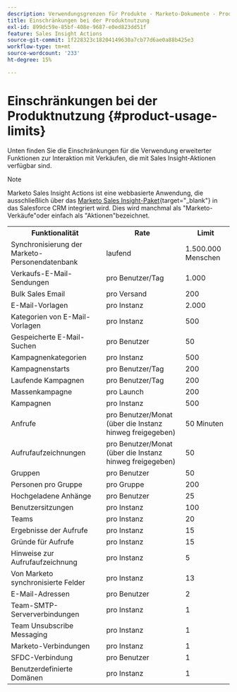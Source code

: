 ```yaml
---
description: Verwendungsgrenzen für Produkte - Marketo-Dokumente - Produktdokumentation
title: Einschränkungen bei der Produktnutzung
exl-id: 899dc59e-85bf-408e-9687-e0ed823dd51f
feature: Sales Insight Actions
source-git-commit: 1f228323c18204149630a7cb77d6ae0a88b425e3
workflow-type: tm+mt
source-wordcount: '233'
ht-degree: 15%

---
```


# Einschränkungen bei der Produktnutzung {#product-usage-limits}

Unten finden Sie die Einschränkungen für die Verwendung erweiterter Funktionen zur Interaktion mit Verkäufen, die mit Sales Insight-Aktionen verfügbar sind.

>[!NOTE]
>
>Marketo Sales Insight Actions ist eine webbasierte Anwendung, die ausschließlich über das [Marketo Sales Insight-Paket](/help/marketo/product-docs/marketo-sales-insight/msi-for-salesforce/installation/install-marketo-sales-insight-package-in-salesforce-appexchange.md){target="_blank"} in das Salesforce CRM integriert wird. Dies wird manchmal als &quot;Marketo-Verkäufe&quot;oder einfach als &quot;Aktionen&quot;bezeichnet.

<table>
  <th>Funktionalität</th>
  <th>Rate</th>
  <th>Limit</th>
 <tr>
  <td>Synchronisierung der Marketo-Personendatenbank</td>
  <td>laufend</td>
  <td>1.500.000 Menschen</td>
 </tr>
 <tr>
  <td>Verkaufs-E-Mail-Sendungen</td>
  <td>pro Benutzer/Tag</td>
  <td>1.000</td>
 </tr>
 <tr>
  <td>Bulk Sales Email</td>
  <td>pro Versand</td>
  <td>200</td>
 </tr>
 <tr>
  <td>E-Mail-Vorlagen</td>
  <td>pro Instanz</td>
  <td>2.000</td>
 </tr>
 <tr>
  <td>Kategorien von E-Mail-Vorlagen</td>
  <td>pro Instanz</td>
  <td>500</td>
 </tr>
 <tr>
  <td>Gespeicherte E-Mail-Suchen</td>
  <td>pro Benutzer</td>
  <td>50</td>
 </tr>
 <tr>
  <td>Kampagnenkategorien</td>
  <td>pro Instanz</td>
  <td>500</td>
 </tr>
 <tr>
  <td>Kampagnenstarts</td>
  <td>pro Benutzer/Tag</td>
  <td>200</td>
 </tr>
 <tr>
  <td>Laufende Kampagnen</td>
  <td>pro Benutzer/Tag</td>
  <td>200</td>
 </tr>
 <tr>
  <td>Massenkampagne</td>
  <td>pro Launch</td>
  <td>200</td>
 </tr>
 <tr>
  <td>Kampagnen</td>
  <td>pro Instanz</td>
  <td>500</td>
 </tr>
  <td>Anfrufe</td>
  <td>pro Benutzer/Monat (über die Instanz hinweg freigegeben)</td>
  <td>50 Minuten</td>
 </tr>
 <tr>
  <td>Aufrufaufzeichnungen</td>
  <td>pro Benutzer/Monat (über die Instanz hinweg freigegeben)</td>
  <td>50</td>
 </tr>
 <tr>
  <td>Gruppen</td>
  <td>pro Benutzer</td>
  <td>50</td>
 </tr>
 <tr>
  <td>Personen pro Gruppe</td>
  <td>pro Gruppe</td>
  <td>200</td>
 </tr>
 <tr>
  <td>Hochgeladene Anhänge</td>
  <td>pro Benutzer</td>
  <td>25</td>
 </tr>
 <tr>
  <td>Benutzersitzungen</td>
  <td>pro Instanz</td>
  <td>100</td>
 </tr>
 <tr>
  <td>Teams</td>
  <td>pro Instanz</td>
  <td>20</td>
 </tr>
 <tr>
  <td>Ergebnisse der Aufrufe</td>
  <td>pro Instanz</td>
  <td>15</td>
 </tr>
 <tr>
  <td>Gründe für Aufrufe</td>
  <td>pro Instanz</td>
  <td>15</td>
 </tr>
 <tr>
  <td>Hinweise zur Aufrufaufzeichnung</td>
  <td>pro Instanz</td>
  <td>5</td>
 </tr>
 <tr>
  <td>Von Marketo synchronisierte Felder</td>
  <td>pro Instanz</td>
  <td>13</td>
 </tr>
  <td>E-Mail-Adressen</td>
  <td>pro Benutzer</td>
  <td>2</td>
 </tr>
 <tr>
  <td>Team-SMTP-Serververbindungen</td>
  <td>pro Instanz</td>
  <td>1</td>
 </tr>
 <tr>
  <td>Team Unsubscribe Messaging</td>
  <td>pro Instanz</td>
  <td>1</td>
 </tr>
 <tr>
  <td>Marketo-Verbindungen</td>
  <td>pro Instanz</td>
  <td>1</td>
 </tr>
 <tr>
  <td>SFDC-Verbindung</td>
  <td>pro Benutzer</td>
  <td>1</td>
 </tr>
 <tr>
  <td>Benutzerdefinierte Domänen</td>
  <td>pro Instanz</td>
  <td>1</td>
 </tr>
</table>
